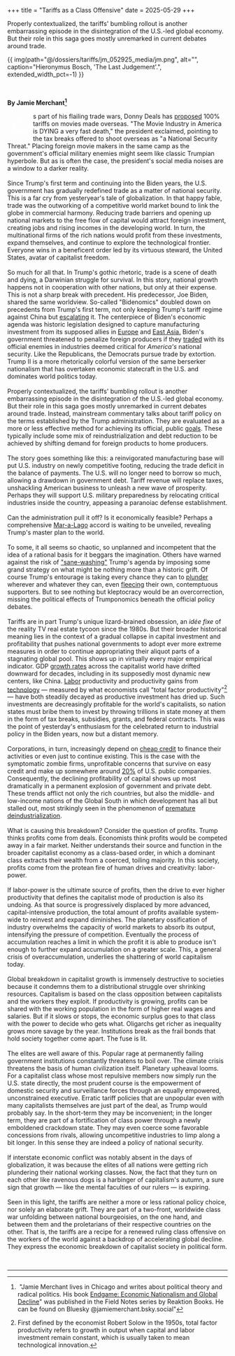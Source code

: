+++
title = "Tariffs as a Class Offensive"
date = 2025-05-29
+++

Properly contextualized, the tariffs' bumbling rollout is another
embarrassing episode in the disintegration of the U.S.-led global
economy. But their role in this saga goes mostly unremarked in current
debates around trade. 

<!-- more -->
{{ img(path="@/dossiers/tariffs/jm_052925_media/jm.png", 
alt="", caption="Hieronymus Bosch, 'The Last Judgement'.", extended_width_pct=-1) }}

<br />

**By Jamie Merchant[^1]**

<font style="font-family: Arial, sans-serif; font-size:55pt; font-style:regular; width: .80em; font-weight: 400; line-height: 52px; float: left; color:rgb(255, 254, 255); padding-top: 10px; padding-bottom: 5px; padding-right: 5px; padding-left: -5px;  margin-right: -5px; margin-bottom: -5px;">A</font>s part of his flailing trade wars, Donny Deals has
[proposed](https://www.theguardian.com/film/2025/may/09/ban-this-foreign-filth-can-cinema-really-threaten-national-security)
100% tariffs on movies made overseas. "The Movie Industry
in America is DYING a very fast death," the president exclaimed,
pointing to the tax breaks offered to shoot overseas as "a
National Security Threat." Placing foreign movie makers in the same camp
as the government's official military enemies might seem
like classic Trumpian hyperbole. But as is often the case, the
president's social media noises are a window to a darker
reality.
<br />
<br />
Since Trump's first term and continuing into the Biden years, the U.S.
government has gradually redefined trade as a matter of national
security. This is a far cry from yesteryear's tale of
globalization. In that happy fable, trade was the outworking of a
competitive world market bound to link the globe in commercial harmony.
Reducing trade barriers and opening up national markets to the free flow
of capital would attract foreign investment, creating jobs and rising
incomes in the developing world. In turn, the multinational firms of the
rich nations would profit from these investments, expand themselves, and
continue to explore the technological frontier. Everyone wins in a
beneficent order led by its virtuous steward, the United States, avatar
of capitalist freedom.
<br />
<br />
So much for all that. In Trump's gothic rhetoric, trade is
a scene of death and dying, a Darwinian struggle for survival. In this
story, national growth happens not in cooperation with other nations,
but only at their expense. This is not a sharp break with precedent. His
predecessor, Joe Biden, shared the same worldview. So-called
"Bidenomics" doubled down on precedents from
Trump's first term, not only keeping Trump's
tariff regime against China but
[escalating](https://www.npr.org/2024/05/10/1250670539/biden-china-tariffs-electric-vehicles)
it. The centerpiece of Biden's economic agenda was historic
legislation designed to capture manufacturing investment from its
supposed allies in
[Europe](https://www.reuters.com/markets/why-us-inflation-reduction-act-has-rattled-europe-2023-02-01/)
and [East
Asia.](https://www.reuters.com/business/autos-transportation/row-over-ev-subsidy-rules-overshadows-skorean-presidents-first-us-visit-2022-09-19/)
Biden's government threatened to penalize foreign producers
if they
[traded](https://www.nbcnews.com/news/world/us-announces-new-export-controls-china-chip-industry-rcna182579)
with its official enemies in industries deemed critical for
*America's* national security. Like the Republicans, the
Democrats pursue trade by extortion. Trump II is a more rhetorically
colorful version of the same berserker nationalism that has overtaken
economic statecraft in the U.S. and dominates world politics today.
<br />
<br />
Properly contextualized, the tariffs' bumbling rollout is another
embarrassing episode in the disintegration of the U.S.-led global
economy. But their role in this saga goes mostly unremarked in current
debates around trade. Instead, mainstream commentary talks about tariff
policy on the terms established by the Trump administration. They are
evaluated as a more or less effective method for achieving its official,
public
[goals](https://www.google.com/url?sa=t&source=web&rct=j&opi=89978449&url=https://www.hudsonbaycapital.com/documents/FG/hudsonbay/research/638199_A_Users_Guide_to_Restructuring_the_Global_Trading_System.pdf&ved=2ahUKEwj9ytn_oKiNAxUwhIkEHYZ9KjUQFnoECBYQAQ&usg=AOvVaw18rNsSBD0mwmQ8gI4rhVPV).
These typically include some mix of reindustrialization and debt
reduction to be achieved by shifting demand for foreign products to home
producers.
<br />
<br />
The story goes something like this: a reinvigorated manufacturing base
will put U.S. industry on newly competitive footing, reducing the trade
deficit in the balance of payments. The U.S. will no longer need to
borrow so much, allowing a drawdown in government debt. Tariff revenue
will replace taxes, unshackling American business to unleash a new wave
of prosperity. Perhaps they will support U.S. military preparedness by
relocating critical industries inside the country, appeasing a paranoiac
defense establishment.
<br />
<br />
Can the administration pull it off? Is it economically feasible? Perhaps
a comprehensive
[Mar-a-Lago](https://www.ft.com/content/fba87dd3-514a-41c2-b2b9-ea597ffbdfbf)
accord is waiting to be unveiled, revealing Trump's master
plan to the world.
<br />
<br />
To some, it all seems so chaotic, so unplanned and incompetent that the
idea of a rational basis for it beggars the imagination. Others have
warned against the risk of
["sane-washing"](https://adamtooze.substack.com/p/chartbook-363-stockholm-syndrome)
Trump's agenda by imposing some grand strategy on what
might be nothing more than a historic grift. Of course
Trump's entourage is taking every chance they can to
[plunder](https://www.newsweek.com/donald-trump-reacts-insider-trading-among-his-administration-2064336)
wherever and whatever they can, even
[fleecing](https://www.yahoo.com/news/trump-crypto-grift-pissing-off-200308100.html)
their own, contemptuous supporters. But to see nothing but kleptocracy
would be an overcorrection, missing the political effects of
Trumponomics beneath the official policy debates.
<br />
<br />
Tariffs are in part Trump's unique lizard-brained
obsession, an *idée fixe* of the reality TV real estate tycoon since the
1980s. But their broader historical meaning lies in the context of a
gradual collapse in capital investment and profitability that pushes
national governments to adopt ever more extreme measures in order to
continue appropriating their aliquot parts of a stagnating global pool.
This shows up in virtually every major empirical indicator. GDP [growth
rates](https://www.macrotrends.net/global-metrics/countries/OED/oecd-members/gdp-growth-rate)
across the capitalist world have drifted downward for decades, including
in its supposedly most dynamic new centers, like China.
[Labor](https://www.aeaweb.org/articles?id=10.1257/jel.20221543)
productivity and productivity gains from
[technology](https://www.frbsf.org/research-and-insights/publications/working-papers/2023/02/the-productivity-slowdown-in-advanced-economies-common-shocks-or-common-trends/) &mdash; measured
by what economists call "total factor
productivity"[^2] &mdash; have both steadily decayed as productive investment
has dried up. Such investments are decreasingly profitable for the
world's capitalists, so nation states must bribe them to
invest by throwing trillions in state money at them in the form of tax
breaks, subsidies, grants, and federal contracts. This was the point of
yesterday's enthusiasm for the celebrated return to
industrial policy in the Biden years, now but a distant memory.
<br />
<br />
Corporations, in turn, increasingly depend on [cheap
credit](https://data.worldbank.org/indicator/FS.AST.PRVT.GD.ZS?locations=US-1W)
to finance their activities or even just to continue existing. This is
the case with the symptomatic zombie firms, unprofitable concerns that
survive on easy credit and make up somewhere around
[20%](https://www.nysscpa.org/news/publications/the-trusted-professional/article/20-percent-of-largest-public-firms-now-zombies-111720)
of U.S. public companies. Consequently, the declining profitability of
capital shows up most dramatically in a permanent explosion of
government and private debt. These trends afflict not only the rich
countries, but also the middle- and low-income nations of the Global
South in which development has all but stalled out, most strikingly seen
in the phenomenon of [premature
deindustrialization](https://www.tandfonline.com/doi/full/10.1080/2329194X.2024.2442177?src=recsys).
<br />
<br />
What is causing this breakdown? Consider the question of profits. Trump
thinks profits come from deals. Economists think profits would be
competed away in a fair market. Neither understands their source and
function in the broader capitalist economy as a class-based order, in
which a dominant class extracts their wealth from a coerced, toiling
majority. In this society, profits come from the protean fire of human
drives and creativity: labor-power.
<br />
<br />
If labor-power is the ultimate source of profits, then the drive to ever
higher productivity that defines the capitalist mode of production is
also its undoing. As that source is progressively displaced by more
advanced, capital-intensive production, the total amount of profits
available system-wide to reinvest and expand diminishes. The planetary
ossification of industry overwhelms the capacity of world markets to
absorb its output, intensifying the pressure of competition. Eventually
the process of accumulation reaches a limit in which the profit it is
able to produce isn't enough to further expand accumulation
on a greater scale. This, a general crisis of overaccumulation,
underlies the shattering of world capitalism today.
<br />
<br />
Global breakdown in capitalist growth is immensely destructive to
societies because it condemns them to a distributional struggle over
shrinking resources. Capitalism is based on the class opposition between
capitalists and the workers they exploit. If productivity is growing,
profits can be shared with the working population in the form of higher
real wages and salaries. But if it slows or stops, the economic surplus
goes to that class with the power to decide who gets what. Oligarchs get
richer as inequality grows more savage by the year. Institutions break
as the frail bonds that hold society together come apart. The fuse is
lit.
<br />
<br />
The elites are well aware of this. Popular rage at permanently failing
government institutions constantly threatens to boil over. The climate
crisis threatens the basis of human civilization itself. Planetary
upheaval looms. For a capitalist class whose most repulsive members now
simply run the U.S. state directly, the most prudent course is the
empowerment of domestic security and surveillance forces through an
equally empowered, unconstrained executive. Erratic tariff policies that
are unpopular even with many capitalists themselves are just part of the
deal, as Trump would probably say. In the short-term they may be
inconvenient; in the longer term, they are part of a fortification of
class power through a newly emboldened crackdown state. They may even
coerce some favorable concessions from rivals, allowing uncompetitive
industries to limp along a bit longer. In this sense they are indeed a
policy of national security.
<br />
<br />
If interstate economic conflict was notably absent in the days of
globalization, it was because the elites of all nations were getting
rich plundering their national working classes. Now, the fact that they
turn on each other like ravenous dogs is a harbinger of
capitalism's autumn, a sure sign that growth &mdash; like the
mental faculties of our rulers &mdash; is expiring.
<br />
<br />
Seen in this light, the tariffs are neither a more or less rational
policy choice, nor solely an elaborate grift. They are part of a
two-front, worldwide class war unfolding between national bourgeoisies,
on the one hand, and between them and the proletarians of their
respective countries on the other. That is, the tariffs are a recipe for
a renewed ruling class offensive on the workers of the world against a
backdrop of accelerating global decline. They express the economic
breakdown of capitalist society in political form.

<br />

---
[^1]:  "Jamie Merchant lives in Chicago and writes about political
    theory and radical politics. His book [Endgame: Economic Nationalism
    and Global
    Decline](https://press.uchicago.edu/ucp/books/book/distributed/E/bo239347803.html)"
    was published in the Field Notes series by Reaktion Books. He can be
    found on Bluesky \@jamiemerchant.bsky.social"

[^2]: First defined by the economist Robert Solow in the 1950s, total
    factor productivity refers to growth in output when capital and
    labor investment remain constant, which is usually taken to mean
    technological innovation.
